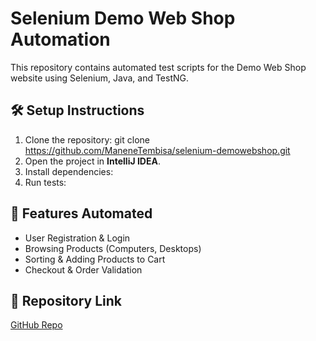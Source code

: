 # Selenium Demo Web Shop Automation

This repository contains automated test scripts for the Demo Web Shop website using Selenium, Java, and TestNG.

## 🛠️ Setup Instructions
1. Clone the repository: git clone https://github.com/ManeneTembisa/selenium-demowebshop.git
2. Open the project in **IntelliJ IDEA**.
3. Install dependencies:
4. Run tests:


## 🚀 Features Automated
- User Registration & Login
- Browsing Products (Computers, Desktops)
- Sorting & Adding Products to Cart
- Checkout & Order Validation

## 🔗 Repository Link
[GitHub Repo](https://github.com/ManeneTembisa/selenium-demowebshop.git)

